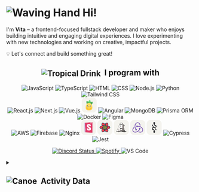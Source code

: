 #  <img src="https://raw.githubusercontent.com/Tarikul-Islam-Anik/Animated-Fluent-Emojis/master/Emojis/Hand%20gestures/Waving%20Hand.png" alt="Waving Hand" width="35" height="35" /> Hi!

I'm **Vita** – a frontend-focused fullstack developer and maker who enjoys building intuitive and engaging digital experiences. I love experimenting with new technologies and working on creative, impactful projects.

💡 Let's connect and build something great!

<h2 align="center">
  <span>
    <img src="https://raw.githubusercontent.com/Tarikul-Islam-Anik/Animated-Fluent-Emojis/master/Emojis/Food/Tropical%20Drink.png" alt="Tropical Drink" height="30" style="vertical-align: middle;" />
    &nbsp;I program with
  </span>
</h2>
<p align="center">
  <img src="https://skillicons.dev/icons?i=js&theme=light" title="JavaScript" width="40">
  <img src="https://skillicons.dev/icons?i=ts&theme=light" title="TypeScript" width="40">
  <img src="https://skillicons.dev/icons?i=html&theme=light" title="HTML" width="40">
  <img src="https://skillicons.dev/icons?i=css&theme=light" title="CSS" width="40">
  <img src="https://skillicons.dev/icons?i=nodejs&theme=light" title="Node.js" width="40">
  <img src="https://skillicons.dev/icons?i=py&theme=light" title="Python" width="40">
  <img src="https://skillicons.dev/icons?i=tailwind&theme=light" title="Tailwind CSS" width="40">
  <br/>
  <img src="https://skillicons.dev/icons?i=react&theme=light" title="React.js" width="40">
  <img src="https://skillicons.dev/icons?i=nextjs&theme=light" title="Next.js" width="40">
  <img src="https://skillicons.dev/icons?i=vue&theme=light" title="Vue.js" width="40">
  <img src="./assets/square-pinia.png" title="Pinia" width="40">
  <img src="https://skillicons.dev/icons?i=angular&theme=light" title="Angular" width="40">
  <img src="https://skillicons.dev/icons?i=mongodb&theme=light" title="MongoDB" width="40">
  <img src="https://skillicons.dev/icons?i=prisma&theme=light" title="Prisma ORM" width="40">
  <img src="https://skillicons.dev/icons?i=docker&theme=light" title="Docker" width="40">
  <img src="https://skillicons.dev/icons?i=figma&theme=light" title="Figma" width="40">
  <br />
  <img src="https://skillicons.dev/icons?i=aws&theme=light" title="AWS" width="40">
  <img src="https://skillicons.dev/icons?i=firebase&theme=light" title="Firebase" width="40">
  <img src="https://skillicons.dev/icons?i=nginx&theme=light" title="Nginx" width="40">
  <img src="./assets/square-storybook.png" title="Storybook" width="40">
  <img src="./assets/square-tanstack.png" title="React Query" width="40">
  <img src="./assets/square-jotai.png" title="Jotai" width="40">
  <img src="./assets/square-redux.png" title="Redux" width="40">
  <img src="./assets/square-recoil.png" title="Recoil" width="40">
  <img src="https://skillicons.dev/icons?i=cypress&theme=light" title="Cypress" width="40">
  <img src="https://skillicons.dev/icons?i=jest&theme=light" title="Jest" width="40">
</p>

<p align="center">
  <a href="https://discordapp.com/users/788036014202945546">
    <img src="https://img.shields.io/badge/Discord-Online-brightgreen?logo=discord" alt="Discord Status">
  </a>
  <a href="https://open.spotify.com/user/31ec5fqncyhmbwxkbsadfef3giq4">
    <img src="https://img.shields.io/badge/Spotify-Listening_to_Sticky-brightgreen?logo=spotify" alt="Spotify">
  </a>
  <img src="https://img.shields.io/badge/VS_Code-Not_Coding-lightgrey?logo=visualstudiocode" alt="VS Code">
</p>

<details>
  <summary>
    <h2>
      <span>
         <img src="https://raw.githubusercontent.com/Tarikul-Islam-Anik/Animated-Fluent-Emojis/master/Emojis/Travel%20and%20places/Canoe.png" alt="Canoe" width="40" height="40" />&nbsp; Activity Data
      </span>
    </h2>
  </summary>

  <div align="center">
    <img align="center" src="http://github-profile-summary-cards.vercel.app/api/cards/profile-details?username=vitatriutami&theme=omni" height="150em" />
    &nbsp;&nbsp;
    <img height="150em" align="center" src="https://github-readme-stats.vercel.app/api/top-langs/?username=vitatriutami&title_color=ff78c4&text_color=e5f7ef&icon_color=526777&hide_border=true&bg_color=181621&langs_count=3" />
  </div>
</details>



